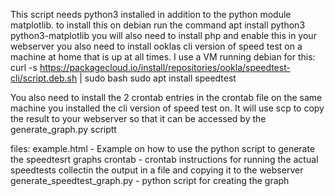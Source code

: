 This script needs python3 installed in addition to the python module matplotlib.
to install this on debian run the command apt install python3 python3-matplotlib
you will also need to install php and enable this in your webserver
you also need to install ooklas cli version of speed test on a machine at home that is up at all times. I use a VM running debian for this:
curl -s https://packagecloud.io/install/repositories/ookla/speedtest-cli/script.deb.sh | sudo bash
sudo apt install speedtest

You also need to install the 2 crontab entries in the crontab file on the same machine you installed the cli version of speed test on. It will use scp to copy the result to your webserver so that it can be accessed by the generate_graph.py scriptt



files:
example.html                - Example on how to  use the python script to generate the speedtesrt graphs 
crontab                     - crontab instructions for running the actual speedtests collectin the output in a file and copying it to the webserver
generate_speedtest_graph.py - python script for creating the graph
